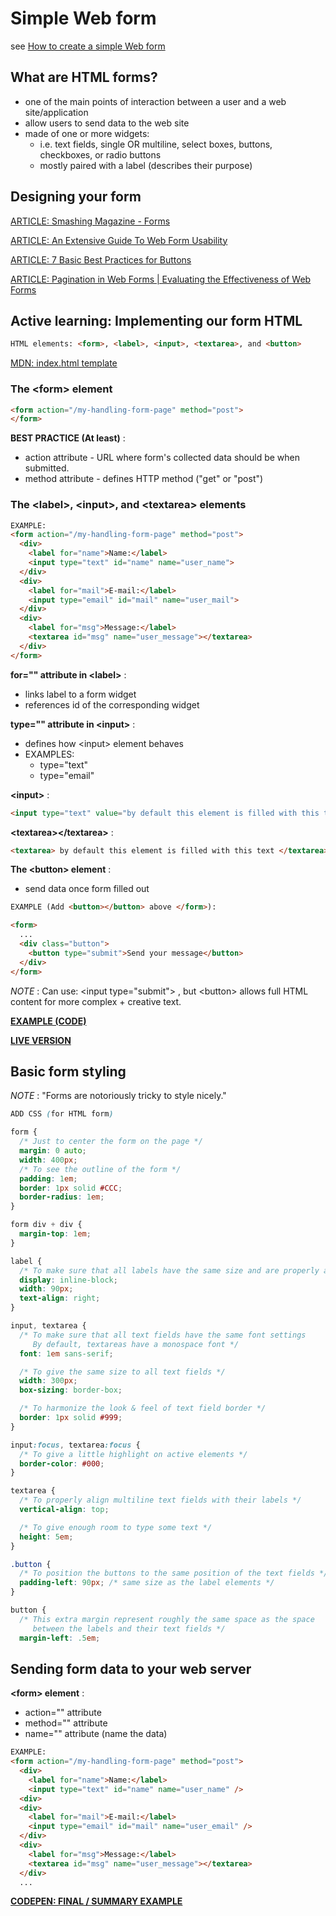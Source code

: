 # Simple Web form

see [How to create a simple Web form](https://developer.mozilla.org/en-US/docs/Learn/HTML/Forms/Your_first_HTML_form)

## What are HTML forms?

- one of the main points of interaction between a user and a web site/application
- allow users to send data to the web site
- made of one or more widgets:
  - i.e. text fields, single OR multiline, select boxes, buttons, checkboxes, or radio buttons
  - mostly paired with a label (describes their purpose)

## Designing your form

[ARTICLE: Smashing Magazine - Forms](https://www.smashingmagazine.com/category/forms)

[ARTICLE: An Extensive Guide To Web Form Usability](https://www.smashingmagazine.com/2011/11/extensive-guide-web-form-usability/)

[ARTICLE: 7 Basic Best Practices for Buttons](https://www.uxmatters.com/mt/archives/2012/05/7-basic-best-practices-for-buttons.php)

[ARTICLE: Pagination in Web Forms | Evaluating the Effectiveness of Web Forms](https://www.uxmatters.com/mt/archives/2010/03/pagination-in-web-forms-evaluating-the-effectiveness-of-web-forms.php)

## Active learning: Implementing our form HTML

```html
HTML elements: <form>, <label>, <input>, <textarea>, and <button>
```

[MDN: index.html template](https://github.com/mdn/learning-area/blob/master/html/introduction-to-html/getting-started/index.html)

### The &lt;form&gt; element

```html
<form action="/my-handling-form-page" method="post">
</form>
```

**BEST PRACTICE (At least)** :

- action attribute - URL where form's collected data should be when submitted.
- method attribute - defines HTTP method ("get" or "post")

### The &lt;label&gt;, &lt;input&gt;, and &lt;textarea&gt; elements

```html
EXAMPLE:
<form action="/my-handling-form-page" method="post">
  <div>
    <label for="name">Name:</label>
    <input type="text" id="name" name="user_name">
  </div>
  <div>
    <label for="mail">E-mail:</label>
    <input type="email" id="mail" name="user_mail">
  </div>
  <div>
    <label for="msg">Message:</label>
    <textarea id="msg" name="user_message"></textarea>
  </div>
</form>
```

**for="" attribute in &lt;label&gt;** :

- links label to a form widget
- references id of the corresponding widget

**type="" attribute in &lt;input&gt;** :

- defines how &lt;input&gt; element behaves
- EXAMPLES:
  - type="text"
  - type="email"

**&lt;input&gt;** :

```html
<input type="text" value="by default this element is filled with this text" />
```

**&lt;textarea>&lt;/textarea&gt;** :

```html
<textarea> by default this element is filled with this text </textarea>
```

**The &lt;button&gt; element** :

- send data once form filled out

```html
EXAMPLE (Add <button></button> above </form>):

<form>
  ...
  <div class="button">
    <button type="submit">Send your message</button>
  </div>
</form>
```

*NOTE* : Can use: &lt;input type="submit"&gt; , but &lt;button&gt; allows full HTML content for more complex + creative text.

**[EXAMPLE (CODE)](https://github.com/mdn/learning-area/blob/master/html/forms/your-first-HTML-form/first-form.html)**

**[LIVE VERSION](https://mdn.github.io/learning-area/html/forms/your-first-HTML-form/first-form.html)**

## Basic form styling

*NOTE* : "Forms are notoriously tricky to style nicely."

```css
ADD CSS (for HTML form)

form {
  /* Just to center the form on the page */
  margin: 0 auto;
  width: 400px;
  /* To see the outline of the form */
  padding: 1em;
  border: 1px solid #CCC;
  border-radius: 1em;
}

form div + div {
  margin-top: 1em;
}

label {
  /* To make sure that all labels have the same size and are properly aligned */
  display: inline-block;
  width: 90px;
  text-align: right;
}

input, textarea {
  /* To make sure that all text fields have the same font settings
     By default, textareas have a monospace font */
  font: 1em sans-serif;

  /* To give the same size to all text fields */
  width: 300px;
  box-sizing: border-box;

  /* To harmonize the look & feel of text field border */
  border: 1px solid #999;
}

input:focus, textarea:focus {
  /* To give a little highlight on active elements */
  border-color: #000;
}

textarea {
  /* To properly align multiline text fields with their labels */
  vertical-align: top;

  /* To give enough room to type some text */
  height: 5em;
}

.button {
  /* To position the buttons to the same position of the text fields */
  padding-left: 90px; /* same size as the label elements */
}

button {
  /* This extra margin represent roughly the same space as the space
     between the labels and their text fields */
  margin-left: .5em;
```

## Sending form data to your web server

**&lt;form&gt; element** :

- action="" attribute
- method="" attribute
- name="" attribute (name the data)

```html
EXAMPLE:
<form action="/my-handling-form-page" method="post">
  <div>
    <label for="name">Name:</label>
    <input type="text" id="name" name="user_name" />
  <div>
  <div>
    <label for="mail">E-mail:</label>
    <input type="email" id="mail" name="user_email" />
  </div>
  <div>
    <label for="msg">Message:</label>
    <textarea id="msg" name="user_message"></textarea>
  </div>
  ...
```

**[CODEPEN: FINAL / SUMMARY EXAMPLE](https://codepen.io/rdfm/pen/LvqXYW?&editable=true)**